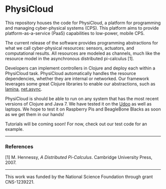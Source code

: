 PhysiCloud
==========

This repository houses the code for PhysiCloud, a platform for programming and managing cyber-physical systems (CPS). This platform aims to provide platform-as-a-service (PaaS) capabilities to low-power, mobile CPS.

The current release of the software provides programming abstractions for what we call cyber-physical resources: sensors, actuators, and computational results. All resources are modeled as channels, much like the resource model in the asynchronous distributed pi-calculus [1].

Developers can implement controllers in Clojure and deploy each within a PhysiCloud task. PhysiCloud automatically handles the resource dependencies, whether they are internal or networked. Our framework leverages some great Clojure libraries to enable our abstractions, such as [lamina](http://github.com/ztellman), [net.async](http://github.com/tonsky/net.async).

PhysiCloud is should be able to run on any system that has the most recent versions of Clojure and Java 7. We have tested it on the [Udoo](http://www.udoo.org) as well as laptops. We hope to test it on Raspberry Pis and BeagleBone Blacks as soon as we get them in our hands!

Tutorials will be coming soon! For now, check out our test code for an example.

---
### References

   [1] M. Hennessy, *A Distributed Pi-Calculus*. Cambridge University Press, 2007.
   
---
This work was funded by the National Science Foundation through grant CNS-1239221.
